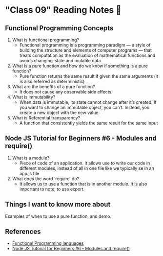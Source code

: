 # "Class 09" Reading Notes 📖

## Functional Programming Concepts

1. What is functional programming?
   - Functional programming is a programming paradigm — a style of building the structure and elements of computer programs — that treats computation as the evaluation of mathematical functions and avoids changing-state and mutable data
2. What is a pure function and how do we know if something is a pure function?
   - Pure function returns the same result if given the same arguments (it is also referred as deterministic)
3. What are the benefits of a pure function?
   - It does not cause any observable side effects.
4. What is immutability?
   - When data is immutable, its state cannot change after it’s created. If you want to change an immutable object, you can’t. Instead, you create a new object with the new value.
5. What is Referential transparency?
   - A function that consistently yields the same result for the same input

## Node JS Tutorial for Beginners #6 - Modules and require()

1. What is a module?
   - Piece of code of  an application. It allows use to write our code in different modules, instead of all in one file like we typically se in an app.js file
2. What does the word ‘require’ do?
   - It allows us to use a function that is in another module. It is also important to note, to use export.

## Things I want to know more about

Examples of when to use a pure function, and demo.

## References

- [Functional Programming languages](https://medium.com/the-renaissance-developer/concepts-of-functional-programming-in-javascript-6bc84220d2aa)
- [Node JS Tutorial for Beginners #6 - Modules and require()](https://www.youtube.com/watch?v=xHLd36QoS4k)
